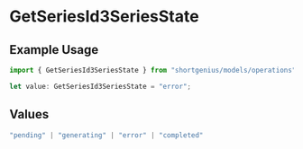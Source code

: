 # GetSeriesId3SeriesState

## Example Usage

```typescript
import { GetSeriesId3SeriesState } from "shortgenius/models/operations";

let value: GetSeriesId3SeriesState = "error";
```

## Values

```typescript
"pending" | "generating" | "error" | "completed"
```